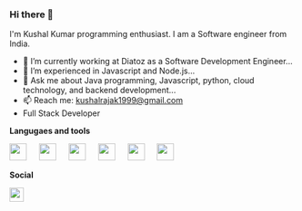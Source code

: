 ### Hi there 👋

I'm Kushal Kumar programming enthusiast. I am a Software engineer from India.


- 🔭 I’m currently working at Diatoz as a Software Development Engineer...
- 🌱 I’m experienced in Javascript and Node.js...
- 💬 Ask me about Java programming, Javascript, python, cloud technology, and backend development...
- 📫 Reach me: kushalrajak1999@gmail.com
- Full Stack Developer

**Langugaes and tools**


<img src="https://user-images.githubusercontent.com/97940710/217604959-9fd8a973-d8c6-4e6c-9718-f18fa48d1777.png" width="30" height="30"> &emsp; <img src="https://user-images.githubusercontent.com/97940710/217606392-689f9c46-012e-4a96-b089-dd0549e3d587.png" width="30" height="30"> &emsp; 
<img src="https://user-images.githubusercontent.com/97940710/217607008-f51630a6-c9a3-43bd-bb87-6146320bbbf8.png" width="30" height="30"> &emsp;
<img src="https://user-images.githubusercontent.com/97940710/217607437-ce0a361c-deeb-4701-8db7-567714e59b8d.svg" width="30" height="30"> &emsp; 
<img src="https://user-images.githubusercontent.com/97940710/217607652-52f2e88b-6cbe-4c41-ae31-9be4f8b9ee7d.png" width="30" height="30"> &emsp;
<img src="https://github.com/kush987/kush987/assets/97940710/4ff49a54-05a7-47d6-948a-8b640ad3b3d4.png" width="30" height="30">


**Social**

<a href= "https://www.linkedin.com/in/kushal-kumar-rajak-457b97203/"><img src="https://user-images.githubusercontent.com/97940710/217612283-2d45f917-a20d-4f5c-ae3e-c1429ec821f8.png" width ="25" height="25"></a>
